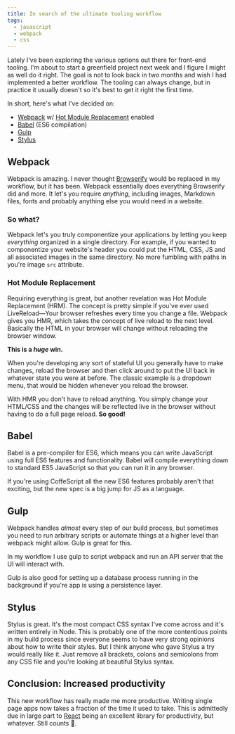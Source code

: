 ```yaml
---
title: In search of the ultimate tooling workflow
tags:
  - javascript
  - webpack
  - css
---
```


Lately I've been exploring the various options out there for front-end tooling. I'm about to start a greenfield project next week and I figure I might as well do it right. The goal is not to look back in two months and wish I had implemented a better workflow. The tooling can always change, but in practice it usually doesn't so it's best to get it right the first time.

In short, here's what I've decided on:

* [Webpack][webpack] w/ [Hot Module Replacement][hmr] enabled
* [Babel][babel] (ES6 compilation)
* [Gulp][gulp]
* [Stylus][stylus]

## Webpack

Webpack is amazing. I never thought [Browserify][browserify] would be replaced in my workflow, but it has been. Webpack essentially does everything Browserify did and more. It let's you require _anything_, including images, Markdown files, fonts and probably anything else you would need in a website.

### So what?

Webpack let's you truly componentize your applications by letting you keep _everything_ organized in a single directory. For example, if you wanted to componentize your website's header you could put the HTML, CSS, JS and all associated images in the same directory. No more fumbling with paths in you're image `src` attribute.

<!-- more -->

### Hot Module Replacement

Requiring everything is great, but another revelation was Hot Module Replacement (HRM). The concept is pretty simple if you've ever used LiveReload—Your browser refreshes every time you change a file. Webpack gives you HMR, which takes the concept of live reload to the next level. Basically the HTML in your browser will change without reloading the browser window.

**This is a _huge_ win.**

When you're developing any sort of stateful UI you generally have to make changes, reload the browser and then click around to put the UI back in whatever state you were at before. The classic example is a dropdown menu, that would be hidden whenever you reload the browser.

With HMR you don't have to reload anything. You simply change your HTML/CSS and the changes will be reflected live in the browser without having to do a full page reload. **So good!**

## Babel

Babel is a pre-compiler for ES6, which means you can write JavaScript using full ES6 features and functionality. Babel will compile everything down to standard ES5 JavaScript so that you can run it in any browser.

If you're using CoffeScript all the new ES6 features probably aren't that exciting, but the new spec is a big jump for JS as a language.

## Gulp

Webpack handles _almost_ every step of our build process, but sometimes you need to run arbitrary scripts or automate things at a higher level than webpack might allow. Gulp is great for this.

In my workflow I use gulp to script webpack and run an API server that the UI will interact with.

Gulp is also good for setting up a database process running in the background if you're app is using a persistence layer.

## Stylus

Stylus is great. It's the most compact CSS syntax I've come across and it's written entirely in Node. This is probably one of the more contentious points in my build process since everyone seems to have very strong opinions about how to write their styles. But I think anyone who gave Stylus a try would really like it. Just remove all brackets, colons and semicolons from any CSS file and you're looking at beautiful Stylus syntax.

## Conclusion: Increased productivity

This new workflow has really made me more productive. Writing single page apps now takes a fraction of the time it used to take. This is admittedly due in large part to [React][react] being an excellent library for productivity, but whatever. Still counts :beers:.

[webpack]: http://webpack.github.io/
[react]: https://facebook.github.io/react/
[gulp]: http://gulpjs.com/
[babel]: https://babeljs.io/
[hmr]: https://github.com/webpack/docs/wiki/hot-module-replacement-with-webpack
[browserify]: http://browserify.org/
[stylus]: http://stylus-lang.com/
